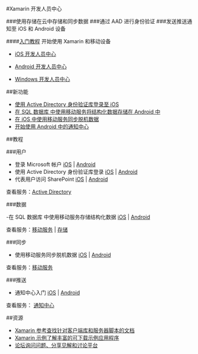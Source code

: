 <properties pageTitle="移动服务-xamarin - Azure 微软云" metakeywords="" description="" services="" documentationCenter="xamarin" authors="" manager="Tiffena" editor="EricChen"/>
<tags ms.service=""
    ms.date=""
    wacn.date=""
    />
  
<tags ms.service="mobile-service" ms.date="03/04/2015" wacn.date="03/04/2015"/>



#Xamarin 开发人员中心

###使用存储在云中存储和同步数据
###通过 AAD 进行身份验证
###发送推送通知至 iOS 和 Android 设备

####[入门教程](/documentation/articles/partner-xamarin-mobile-services-ios-get-started/)
开始使用 Xamarin 和移动设备

- [iOS 开发人员中心](/develop/mobile/ios)

- [Android 开发人员中心](/develop/mobile/android)

- [Windows 开发人员中心](/develop/mobile/windows)

##新功能

- [使用 Active Directory 身份验证库登录至 iOS](/documentation/articles/mobile-services-dotnet-backend-xamarin-ios-adal-sso-authentication/)
- [在 SQL 数据库 中使用移动服务将结构化数据存储在 Android 中](/documentation/articles/partner-xamarin-mobile-services-android-get-started-data/)
- [在 iOS 中使用移动服务同步脱机数据](/documentation/articles/mobile-services-xamarin-ios-get-started-offline-data/)
- [开始使用 Android 中的通知中心](/documentation/articles/partner-xamarin-notification-hubs-android-get-started/)

##教程

###用户

- 登录 Microsoft 帐户 [iOS](/documentation/articles/partner-xamarin-mobile-services-ios-get-started-users/) | [Android](/documentation/articles/partner-xamarin-mobile-services-android-get-started-users/)
- 使用 Active Directory 身份验证库登录 [iOS](/documentation/articles/mobile-services-dotnet-backend-xamarin-ios-adal-sso-authentication/) | [Android](https://github.com/AzureADSamples/NativeClient-Xamarin-Android)
- 代表用户访问 SharePoint [iOS](/documentation/articles/mobile-services-dotnet-backend-calling-sharepoint-on-behalf-of-user/) | [Android](/documentation/articles/mobile-services-dotnet-backend-calling-sharepoint-on-behalf-of-user/)

查看服务：[Active Directory](https://github.com/AzureAD)

###数据

-在 SQL 数据库 中使用移动服务存储结构化数据 [iOS](/documentation/articles/partner-xamarin-mobile-services-ios-get-started-data/) | [Android](/documentation/articles/partner-xamarin-mobile-services-android-get-started-data/)

查看服务：[移动服务](/documentation/services/mobile-services/) | [存储](/documentation/services/storage/)

###同步

- 使用移动服务同步脱机数据 [iOS](/documentation/articles/mobile-services-xamarin-ios-get-started-offline-data/) | [Android](/documentation/articles/mobile-services-xamarin-android-get-started-offline-data/)

查看服务：[移动服务](/documentation/services/mobile-services/)

###推送

- 通知中心入门 [iOS](/documentation/articles/partner-xamarin-notification-hubs-ios-get-started/) | [Android](/documentation/articles/partner-xamarin-notification-hubs-android-get-started/)

查看服务： [通知中心](/documentation/services/notification-hubs/)

##资源
- [Xamarin 参考查找针对客户端库和服务器脚本的文档](http://developer.xamarin.com/guides/cross-platform/azure/mobile-services/)
- [Xamarin 示例了解丰富的可下载示例应用程序](http://developer.xamarin.com/guides/cross-platform/azure/mobile-services/)
- [论坛询问问题、分享见解和讨论平台](https://social.msdn.microsoft.com/Forums/zh-CN/home?forum=windowsazurezhchs)

